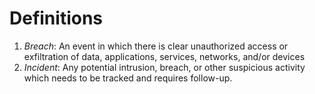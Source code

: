 # Definitions

1. *Breach*: An event in which there is clear unauthorized access or exfiltration of data, applications, services, networks, and/or devices
1. *Incident*: Any potential intrusion, breach, or other suspicious activity which needs to be tracked and requires follow-up.
